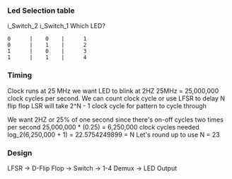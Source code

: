 ### Led Selection table
i_Switch_2  i_Switch_1  Which LED?
```
0      |    0    |      1
0      |    1    |      2
1      |    0    |      3
1      |    1    |      4
```
### Timing
Clock runs at 25 MHz we want LED to blink at 2HZ
25MHz = 25,000,000 clock cycles per second. We can count clock cycle or use LFSR to delay 
N flip flop LSR will take 2^N - 1 clock cycle for pattern to cycle through

We want 2HZ or 25% of one second since there's on-off cycles two times per second 
25,000,000 * (0.25) = 6,250,000 clock cycles needed
log_2(6,250,000 + 1) = 22.5754249899 = N
Let's round up to use N = 23


### Design
LFSR -> D-Flip Flop -> 
             Switch ->
                        1-4 Demux -> LED Output
